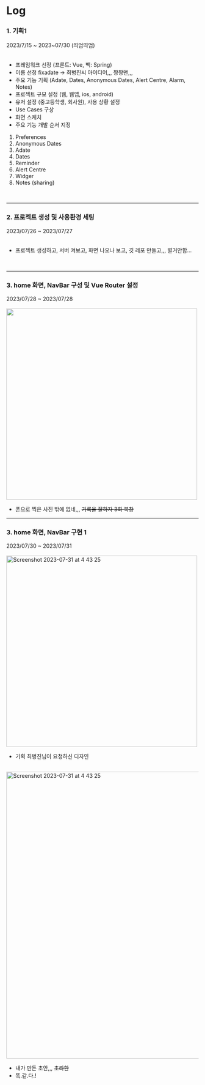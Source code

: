 <h1>Log</h1>

<h3>1. 기획1</h3>
2023/7/15 ~ 2023~07/30 (띄엄띄엄) <br/>

<br/>

- 프레임워크 선정 (프론트: Vue, 백: Spring)
- 이름 선정 fixadate -> 최병진씨 아이디어,,, 짱짱맨,,,
- 주요 기능 기획 (Adate, Dates, Anonymous Dates, Alert Centre, Alarm, Notes)
- 프로젝트 규모 설정 (웹, 웹앱, ios, android)
- 유저 설정 (중고등학생, 회사원), 사용 상황 설정 
- Use Cases 구상 
- 화면 스케치
- 주요 기능 개발 순서 지정
1. Preferences
2. Anonymous Dates
3. Adate
4. Dates
5. Reminder
6. Alert Centre
7. Widger
8. Notes (sharing)

<br/>

* * * *

<h3>2. 프로젝트 생성 및 사용환경 세팅</h3>
2023/07/26 ~ 2023/07/27 <br/>

<br/>

- 프로젝트 생성하고, 서버 켜보고, 화면 나오나 보고, 깃 레포 만들고,,, 별거안함...

<br/>

* * * *

<h3>3. home 화면, NavBar 구성 및 Vue Router 설정</h3>
2023/07/28 ~ 2023/07/28 <br/>

<br/>

<img width="500" alt="" src="https://github.com/sungjun4403/fixadate/assets/96364048/54dc7e8b-aacd-4ee7-9820-dc7a63e6d539">
<br/>

- 폰으로 찍은 사진 밖에 없네,,, ~~기록을 잘하자 3회 복창~~

* * * *

<h3>3. home 화면, NavBar 구현 1</h3>
2023/07/30 ~ 2023/07/31 <br/>

<br/>

<img width="500" alt="Screenshot 2023-07-31 at 4 43 25" src="https://github.com/sungjun4403/fixadate/assets/96364048/1bc7e589-e48b-4d11-a066-41552456a187">

<br/>

- 기획 최병진님이 요청하신 디자인
  
<br/>

<img width="750" alt="Screenshot 2023-07-31 at 4 43 25" src="https://github.com/sungjun4403/fixadate/assets/96364048/5e81abc8-2bce-4446-b402-449c65596392">

<br/>

- 내가 만든 초안,,, ~~초라한~~
- 똑.같.다.!

